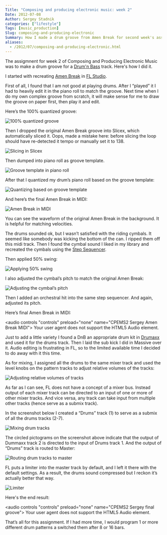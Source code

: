```yaml
---
Title: "Composing and producing electronic music: week 2"
Date: 2012-07-08
Author: Sergey Stadnik
categories: ["lifestyle"]
Tags: [music_production]
Slug: composing-and-producing-electronic
Summary: How I made a drum groove from Amen Break for second week's assignment of Composing and Producing Electronic Music course.
aliases:
  - /2012/07/composing-and-producing-electronic.html
---
```


The assigmnent for week 2 of Composing and Producing Electronic Music
was to make a drum groove for a [Drum'n Bass](http://en.wikipedia.org/wiki/Drum_and_bass) track. Here's how I
did it.

I started with recreating [Amen Break](http://en.wikipedia.org/wiki/Amen_break) in [FL Studio](http://www.image-line.com/documents/flstudio.html).

First of all, I found that I am not good at playing drums. After I
“played” it I had to heavily edit it in the piano roll to match the
groove. Next time when I do my own complex groove from scratch, it will
make sense for me to draw the groove on paper first, then play it and
edit.

Here’s the 100% quantized groove:

![100% quantized groove](/images/2012-07-08-image001.jpg)

Then I dropped the original Amen Break groove into Slicex, which
automatically sliced it. Oops, made a mistake here: before slicing the
loop should have re-detected it tempo or manually set it to 138.

![Slicing in Slicex](/images/2012-07-08-image002.png)

Then dumped into piano roll as groove template.

![Groove template in piano roll](/images/2012-07-08-image003.jpg)

After that I quantized my drum’s piano roll based on the groove template:

![Quantizing based on groove template](/images/2012-07-08-image004.jpg)

And here’s the final Amen Break in MIDI:

![Amen Break in MIDI](/images/2012-07-08-image005.jpg)

You can see the waveform of the original Amen Break in the background.
It is helpful for matching velocities.

The drums sounded ok, but I wasn’t satisfied with the riding cymbals. It
seemed like somebody was kicking the bottom of the can. I ripped them
off this midi track. Then I found the cymbal sound I liked in my library
and recreated the cymbals using the [Step Sequencer](http://www.image-line.com/support/FLHelp/html/stepsequencer.htm#Jump_Stepsequencer).

Then applied 50% swing:

![Applying 50% swing](/images/2012-07-08-image006.png)

I also adjusted the cymbal’s pitch to match the original Amen Break:

![Adjusting the cymbal’s pitch](/images/2012-07-08-image007.png)

Then I added an orchestral hit into the same step sequencer. And again, adjusted its pitch.

Here’s final Amen Break in MIDI:

<audio controls "controls" preload="none" name="CPEMS2 Sergey Amen Break MIDI">
    Your user agent does not support the HTML5 Audio element.
	<source src="http://ozmoroz-pub.s3.amazonaws.com/music/CPEMS2_Sergey_Amen_Break_MIDI.mp3" type='audio/mpeg'>
</audio>

Just to add a little variety I found a DnB an appropriate drum kit in
[Drumaxx](http://www.image-line.com/support/FLHelp/html/plugins/Drumaxx.htm)
and used it for the drums track. Then I laid the sub kick I did in
Massive over it. Audio editing is frustrating in FL, so to the limited
available time I decided to do away with it this time.

As for mixing, I assigned all the drums to the same mixer track and used
the level knobs on the pattern tracks to adjust relative volumes of the
tracks:

![Adjusting relative volumes of tracks](/images/2012-07-08-image008.png)

As far as I can see, FL does not have a concept of a mixer bus. Instead
output of each mixer track can be directed to an input of one or more of
other mixer tracks. And vice versa, any track can take input from
multiple other tracks (hence serve as a submix track).

In the screenshot below I created a “Drums” track (1) to serve as a submix of all the drums tracks (2-7).

![Mixing drum tracks](/images/2012-07-08-image009.png)

The circled pictograms on the screenshot above indicate that the output
of Dummaxx track 2 is directed to the input of Drums track 1. And the
output of “Drums” track is routed to Master:

![Routing drum tracks to master](/images/2012-07-08-image010.png)

FL puts a limiter into the master track by default, and I left it there
with the default settings. As a result, the drums sound compressed but I
reckon it’s actually better that way.

![Limiter](/images/2012-07-08-image011.png)

Here's the end result:

<audio controls "controls" preload="none" name="CPEMS2 Sergey final groove">
    Your user agent does not support the HTML5 Audio element.
	<source src="http://ozmoroz-pub.s3.amazonaws.com/music/CPEMS2_Sergey.mp3" type='audio/mpeg'>
</audio>

That’s all for this assignment. If I had more time, I would program 1 or
more different drum patterns a switched them after 8 or 16 bars.